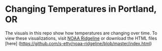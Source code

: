 # Changing Temperatures in Portland, OR

The visuals in this repo show how temperatures are changing over time. To view these visualizations, visit [NOAA Ridgeline](https://s-etty.github.io/noaa-ridgeline/) or download the HTML files [here] (https://github.com/s-etty/noaa-ridgeline/blob/master/index.html)

